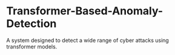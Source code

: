 # Transformer-Based-Anomaly-Detection
A system designed to detect a wide range of cyber attacks using transformer models.
